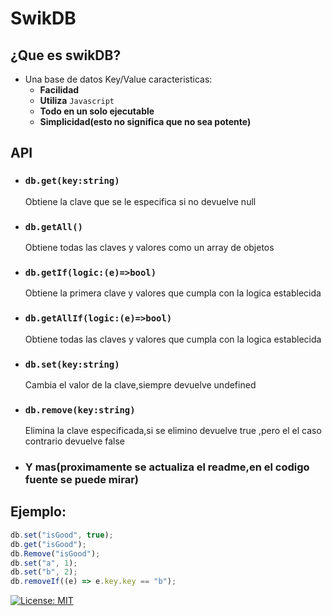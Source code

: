 # SwikDB

## ¿Que es swikDB?

- Una base de datos Key/Value caracteristicas:
  - **Facilidad**
  - **Utiliza** `Javascript`
  - **Todo en un solo ejecutable**
  - **Simplicidad(esto no significa que no sea potente)**

## API

- ### `db.get(key:string)`
  Obtiene la clave que se le especifica si no devuelve null
- ### `db.getAll()`
  Obtiene todas las claves y valores como un array de objetos
- ### `db.getIf(logic:(e)=>bool)`
  Obtiene la primera clave y valores que cumpla con la logica establecida
- ### `db.getAllIf(logic:(e)=>bool)`
  Obtiene todas las claves y valores que cumpla con la logica establecida
- ### `db.set(key:string)`
  Cambia el valor de la clave,siempre devuelve undefined
- ### `db.remove(key:string)`
  Elimina la clave especificada,si se elimino devuelve true ,pero el el caso
  contrario devuelve false
- ### Y mas(proximamente se actualiza el readme,en el codigo fuente se puede mirar)

## Ejemplo:

```js
db.set("isGood", true);
db.get("isGood");
db.Remove("isGood");
db.set("a", 1);
db.set("b", 2);
db.removeIf((e) => e.key.key == "b");
```

[![License: MIT](https://img.shields.io/badge/License-MIT-yellow.svg)](https://opensource.org/licenses/MIT)
